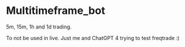 # Multitimeframe_bot
5m, 15m, 1h and 1d trading.

To not be used in live. Just me and ChatGPT 4 trying to test freqtrade :)
